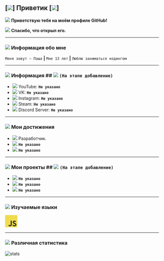 ## [<img height="16" src="https://cdn.icon-icons.com/icons2/2962/PNG/512/apple_nature_leaf_fruit_icon_186015.png">] Приветик [<img height="16" src="https://cdn.icon-icons.com/icons2/2962/PNG/512/apple_nature_leaf_fruit_icon_186015.png">]

<img height="18" src="https://cdn.icon-icons.com/icons2/2954/PNG/512/pin_angle_icon_184767.png"> __**Приветствую тебя на мoём профиле GitHub!**__

<img height="18" src="https://cdn.icon-icons.com/icons2/2954/PNG/512/pin_angle_icon_184767.png"> __**Спасибо, что открыл его.**__

---
### <img height="16" src="https://cdn.icon-icons.com/icons2/935/PNG/512/user-info-interface-symbol-with-text-lines-at-right-side_icon-icons.com_73114.png"> Информация обо мне
`Меня зовут — Паша` **|** 
`Мне 13 лет` **|** 
`Люблю заниматься кодингом`

---
### <img height="17" src="https://cdn.icon-icons.com/icons2/2346/PNG/512/info_information_icon_142931.png"> **Информация** ## <img height="22" src="https://user-images.githubusercontent.com/72504360/116134556-b5500880-a6d8-11eb-8820-87427ad0991c.png"> `(На этапе добавление)`
- <img height="15" src="https://cdn.icon-icons.com/icons2/836/PNG/512/Youtube_icon-icons.com_66802.png"> YouTube: __**``Не указано``**__
- <img height="15" src="https://cdn.icon-icons.com/icons2/1121/PNG/512/1486147202-social-media-circled-network10_79475.png"> VK: __**``Не указано``**__
- <img height="15" src="https://cdn.icon-icons.com/icons2/1826/PNG/512/4202090instagramlogosocialsocialmedia-115598_115703.png"> Instagram: __**``Не указано``**__
- <img height="15" src="https://cdn.icon-icons.com/icons2/2389/PNG/512/steam_logo_icon_144844.png"> Steam: __**``Не указано``**__
- <img height="15" src="https://cdn.icon-icons.com/icons2/2108/PNG/512/discord_icon_130958.png"> Discord Server: __**``Не указано``**__

---
### <img height="20" src="https://cdn.icon-icons.com/icons2/2574/PNG/512/reward_winner_achievements_achievement_icon_153862.png"> **Мои достижения**
- <img height="18" src="https://cdn.icon-icons.com/icons2/2107/PNG/512/file_type_light_js_icon_130458.png"> Разработчик.
- <img height="14" src="https://cdn.icon-icons.com/icons2/2621/PNG/512/gui_check_no_icon_157196.png"> __**``Не указано``**__
- <img height="14" src="https://cdn.icon-icons.com/icons2/2621/PNG/512/gui_check_no_icon_157196.png"> __**``Не указано``**__
---
### <img height="17" src="https://user-images.githubusercontent.com/72504360/116133637-9b61f600-a6d7-11eb-85c1-d359e2131422.png"> **Мои проекты** ## <img height="22" src="https://user-images.githubusercontent.com/72504360/116134556-b5500880-a6d8-11eb-8820-87427ad0991c.png"> `(На этапе добавление)`
- <img height="14" src="https://cdn.icon-icons.com/icons2/2621/PNG/512/gui_check_no_icon_157196.png"> __**``Не указано``**__
- <img height="14" src="https://cdn.icon-icons.com/icons2/2621/PNG/512/gui_check_no_icon_157196.png"> __**``Не указано``**__
- <img height="14" src="https://cdn.icon-icons.com/icons2/2621/PNG/512/gui_check_no_icon_157196.png"> __**``Не указано``**__

---
### <img height="16" src="https://cdn.icon-icons.com/icons2/1369/PNG/512/-language_89801.png"> **Изучаемые языки**

<img height="40" src="https://raw.githubusercontent.com/github/explore/80688e429a7d4ef2fca1e82350fe8e3517d3494d/topics/javascript/javascript.png">

---
### <img height="16" src="https://cdn.icon-icons.com/icons2/1206/PNG/512/1491254488-chartflexibledatestatstatistics_82950.png"> **Различная статистика**

![stats](https://github-readme-stats.vercel.app/api?username=ViNardle&show_icons=true&theme=dark&locale=ru)
<br />
<a href="https://wakatime.com/@ViNardle">
</a>
